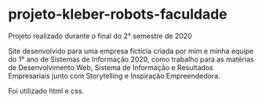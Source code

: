 # projeto-kleber-robots-faculdade
Projeto realizado durante o final do 2° semestre de 2020

Site desenvolvido para uma empresa fictícia criada por mim e minha equipe do 1° ano de Sistemas de Informação 2020, como trabalho para as matérias de Desenvolvimento Web, Sistema de Informação e Resultados Empresariais junto com Storytelling e Inspiração Empreendedora.

Foi utilizado html e css.
